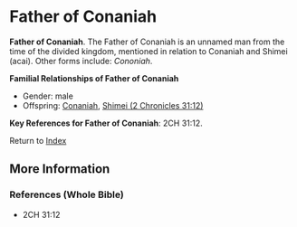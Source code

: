 # Father of Conaniah
**Father of Conaniah**. 
The Father of Conaniah is an unnamed man from the time of the divided kingdom, mentioned in relation to Conaniah and Shimei (acai). 
Other forms include: 
*Cononiah*. 




**Familial Relationships of Father of Conaniah**


* Gender: male
* Offspring: [Conaniah](Conaniah.md), [Shimei (2 Chronicles 31:12)](Shimei.14.md)




**Key References for Father of Conaniah**: 
2CH 31:12. 






Return to [Index](00-Index.md)

## More Information

### References (Whole Bible)

* 2CH 31:12



